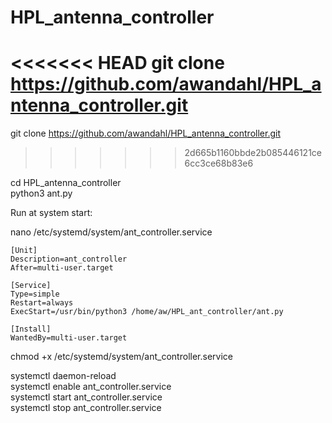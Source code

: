 # HPL_antenna_controller
 
<<<<<<< HEAD
 git clone https://github.com/awandahl/HPL_antenna_controller.git    
=======
 git clone https://github.com/awandahl/HPL_antenna_controller.git    
>>>>>>> 2d665b1160bbde2b085446121ce6cc3ce68b83e6
 
 cd HPL_antenna_controller    
 python3 ant.py    
 
 
Run at system start:    

 nano /etc/systemd/system/ant_controller.service    

```` 
[Unit]
Description=ant_controller
After=multi-user.target

[Service]
Type=simple
Restart=always
ExecStart=/usr/bin/python3 /home/aw/HPL_ant_controller/ant.py

[Install]
WantedBy=multi-user.target
````

chmod +x /etc/systemd/system/ant_controller.service    

systemctl daemon-reload    
systemctl enable ant_controller.service    
systemctl start ant_controller.service    
systemctl stop ant_controller.service    

